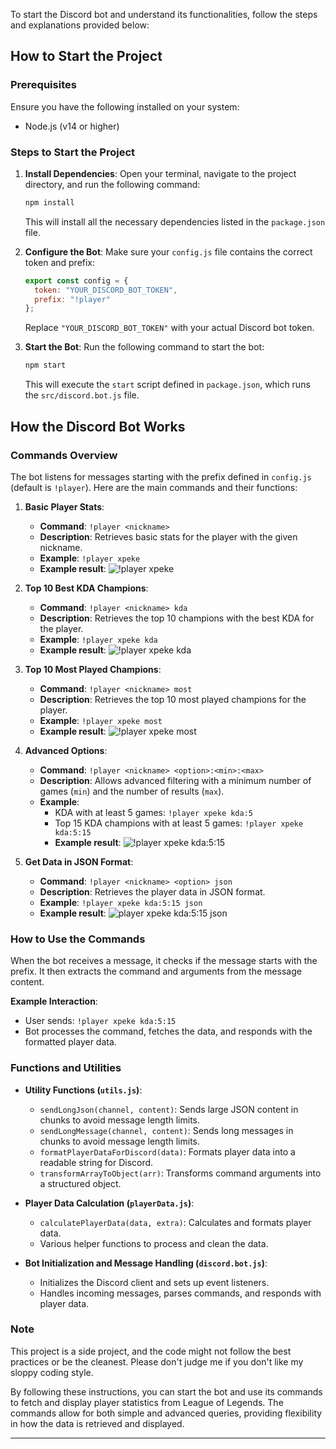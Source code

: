 To start the Discord bot and understand its functionalities, follow the steps and explanations provided below:

## How to Start the Project

### Prerequisites
Ensure you have the following installed on your system:
- Node.js (v14 or higher)

### Steps to Start the Project

1. **Install Dependencies**:
   Open your terminal, navigate to the project directory, and run the following command:
   ```bash
   npm install
   ```
   This will install all the necessary dependencies listed in the `package.json` file.

2. **Configure the Bot**:
   Make sure your `config.js` file contains the correct token and prefix:
   ```javascript
   export const config = {
     token: "YOUR_DISCORD_BOT_TOKEN",
     prefix: "!player"
   };
   ```
   Replace `"YOUR_DISCORD_BOT_TOKEN"` with your actual Discord bot token.

3. **Start the Bot**:
   Run the following command to start the bot:
   ```bash
   npm start
   ```
   This will execute the `start` script defined in `package.json`, which runs the `src/discord.bot.js` file.

## How the Discord Bot Works

### Commands Overview

The bot listens for messages starting with the prefix defined in `config.js` (default is `!player`). Here are the main commands and their functions:

1. **Basic Player Stats**:
    - **Command**: `!player <nickname>`
    - **Description**: Retrieves basic stats for the player with the given nickname.
    - **Example**: `!player xpeke`
    - **Example result**: ![!player xpeke](example/simple.png)

2. **Top 10 Best KDA Champions**:
    - **Command**: `!player <nickname> kda`
    - **Description**: Retrieves the top 10 champions with the best KDA for the player.
    - **Example**: `!player xpeke kda`
    - **Example result**: ![!player xpeke kda](example/kda.png)

3. **Top 10 Most Played Champions**:
    - **Command**: `!player <nickname> most`
    - **Description**: Retrieves the top 10 most played champions for the player.
    - **Example**: `!player xpeke most`
    - **Example result**: ![!player xpeke most](example/most.png)

4. **Advanced Options**:
    - **Command**: `!player <nickname> <option>:<min>:<max>`
    - **Description**: Allows advanced filtering with a minimum number of games (`min`) and the number of results (`max`).
    - **Example**:
        - KDA with at least 5 games: `!player xpeke kda:5`
        - Top 15 KDA champions with at least 5 games: `!player xpeke kda:5:15`
      - **Example result**: ![!player xpeke kda:5:15](example/kda-range.png)

5. **Get Data in JSON Format**:
    - **Command**: `!player <nickname> <option> json`
    - **Description**: Retrieves the player data in JSON format.
    - **Example**: `!player xpeke kda:5:15 json`
    - **Example result**: ![player xpeke kda:5:15 json](example/json.png)

### How to Use the Commands

When the bot receives a message, it checks if the message starts with the prefix. It then extracts the command and arguments from the message content.

**Example Interaction**:
- User sends: `!player xpeke kda:5:15`
- Bot processes the command, fetches the data, and responds with the formatted player data.

### Functions and Utilities

- **Utility Functions (`utils.js`)**:
    - `sendLongJson(channel, content)`: Sends large JSON content in chunks to avoid message length limits.
    - `sendLongMessage(channel, content)`: Sends long messages in chunks to avoid message length limits.
    - `formatPlayerDataForDiscord(data)`: Formats player data into a readable string for Discord.
    - `transformArrayToObject(arr)`: Transforms command arguments into a structured object.

- **Player Data Calculation (`playerData.js`)**:
    - `calculatePlayerData(data, extra)`: Calculates and formats player data.
    - Various helper functions to process and clean the data.

- **Bot Initialization and Message Handling (`discord.bot.js`)**:
    - Initializes the Discord client and sets up event listeners.
    - Handles incoming messages, parses commands, and responds with player data.

### Note

This project is a side project, and the code might not follow the best practices or be the cleanest. Please don't judge me if you don't like my sloppy coding style.

By following these instructions, you can start the bot and use its commands to fetch and display player statistics from League of Legends. The commands allow for both simple and advanced queries, providing flexibility in how the data is retrieved and displayed.

---